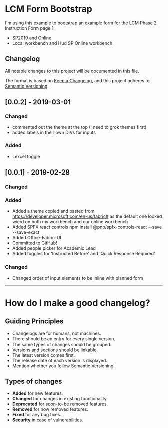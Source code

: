 # LCM Form Bootstrap

I'm using this example to bootstrap an example form for the LCM Phase 2 Instruction Form page 1

- SP2019 and Online
- Local workbench and Hud SP Online workbench

## Changelog 

All notable changes to this project will be documented in this file.

The format is based on [Keep a Changelog](https://keepachangelog.com/en/1.0.0/),
and this project adheres to [Semantic Versioning](https://semver.org/spec/v2.0.0.html).

## [0.0.2] - 2019-03-01

### Changed

- commented out the theme at the top (I need to grok themes first)
- added labels in their own DIVs for inputs

### Added 

- Lexcel toggle

## [0.0.1] - 2019-02-28

### Changed

### Added 

- Added a theme copied and pasted from https://developer.microsoft.com/en-us/fabric# as the default one looked wierd on both my workbench and our online workbench
- Added SPFX react controls npm install @pnp/spfx-controls-react --save --save-exact
- Added Office-Fabric-UI
- Committed to GitHub!
- Added people picker for Academic Lead
- Added toggles for 'Instructed Before' and 'Quick Response Required'

### Changed

- Changed order of input elements to be inline with planned form

---
# How do I make a good changelog?

## Guiding Principles

- Changelogs are for humans, not machines.
- There should be an entry for every single version.
- The same types of changes should be grouped.
- Versions and sections should be linkable.
- The latest version comes first.
- The release date of each version is displayed.
- Mention whether you follow Semantic Versioning.

## Types of changes

- **Added** for new features.
- **Changed** for changes in existing functionality.
- **Deprecated** for soon-to-be removed features.
- **Removed** for now removed features.
- **Fixed** for any bug fixes.
- **Security** in case of vulnerabilities.